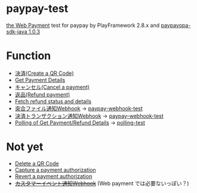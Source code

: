 # paypay-test
[the Web Payment](https://developer.paypay.ne.jp/products/docs/webpayment#demo-heading) test for paypay by PlayFramework 2.8.x and [paypayopa-sdk-java 1.0.3](https://github.com/paypay/paypayopa-sdk-java/tree/489cfeb919fc7369f645f3b1ae306f7357cf139d)

# Function
* [決済(Create a QR Code)](https://developer.paypay.ne.jp/products/docs/webpayment#dynamic-qr-codeid)
* [Get Payment Details](https://developer.paypay.ne.jp/products/docs/webpayment#fetch-qr-code)
* [キャンセル(Cancel a payment)](https://developer.paypay.ne.jp/products/docs/webpayment#cancel-payment)
* [返品(Refund payment)](https://developer.paypay.ne.jp/products/docs/webpayment#refund-payment)
* [Fetch refund status and details](https://developer.paypay.ne.jp/products/docs/webpayment#fetch-refund-payment)
* [突合ファイル通知Webhook](https://developer.paypay.ne.jp/products/docs/webpayment#recon-file) -> [paypay-webhook-test](https://github.com/hakataminamiWS/paypay-webhook-test/tree/ae95d81b808e4ebd866ce0beb126f5db3808551c)
* [決済トランザクション通知Webhook](https://www.paypay.ne.jp/opa/doc/jp/v1.0/webcashier#tag/%E3%83%88%E3%83%A9%E3%83%B3%E3%82%B6%E3%82%AF%E3%82%B7%E3%83%A7%E3%83%B3%E3%82%A4%E3%83%99%E3%83%B3%E3%83%88) -> [paypay-webhook-test](https://github.com/hakataminamiWS/paypay-webhook-test/tree/ae95d81b808e4ebd866ce0beb126f5db3808551c)
* [Polling of Get Payment/Refund Details](https://developer.paypay.ne.jp/products/docs/webpayment#fetch-qr-code) -> [polling-test](https://github.com/hakataminamiWS/polling-test/tree/0c50138a3a84c4d314963f691e9b0c382c157450)

# Not yet
* [Delete a QR Code](https://developer.paypay.ne.jp/products/docs/webpayment#delete-qr-codeid)
* [Capture a payment authorization](https://developer.paypay.ne.jp/products/docs/webpayment#capture-payment)
* [Revert a payment authorization](https://developer.paypay.ne.jp/products/docs/webpayment#revert-payment)
* ~~[カスタマーイベント通知Webhook](https://www.paypay.ne.jp/opa/doc/jp/v1.0/account_link.html?_ga=2.173823210.835974427.1637208233-1402170323.1637208233#tag/%E3%82%AB%E3%82%B9%E3%82%BF%E3%83%9E%E3%83%BC%E3%82%A4%E3%83%99%E3%83%B3%E3%83%88)~~ (Web payment では必要ないっぽい？)
